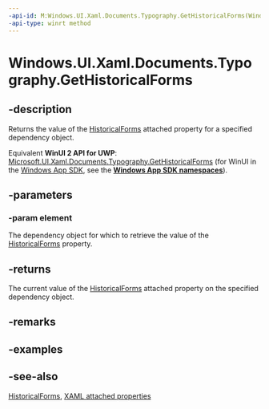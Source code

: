 ```yaml
---
-api-id: M:Windows.UI.Xaml.Documents.Typography.GetHistoricalForms(Windows.UI.Xaml.DependencyObject)
-api-type: winrt method
---
```


<!-- Method syntax
public bool GetHistoricalForms(Windows.UI.Xaml.DependencyObject element)
-->

# Windows.UI.Xaml.Documents.Typography.GetHistoricalForms

## -description
Returns the value of the [HistoricalForms](typography_historicalforms.md) attached property for a specified dependency object.

Equivalent **WinUI 2 API for UWP**: [Microsoft.UI.Xaml.Documents.Typography.GetHistoricalForms](/windows/winui/api/microsoft.ui.xaml.documents.typography.gethistoricalforms) (for WinUI in the [Windows App SDK](/windows/apps/windows-app-sdk/), see the **[Windows App SDK namespaces](/windows/windows-app-sdk/api/winrt/)**).

## -parameters
### -param element
The dependency object for which to retrieve the value of the [HistoricalForms](typography_historicalforms.md) property.

## -returns
The current value of the [HistoricalForms](typography_historicalforms.md) attached property on the specified dependency object.

## -remarks

## -examples

## -see-also

[HistoricalForms](typography_historicalforms.md), [XAML attached properties](/windows/uwp/xaml-platform/attached-properties-overview)

